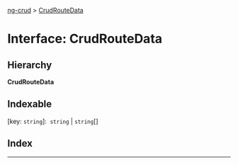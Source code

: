 [ng-crud](../README.md) > [CrudRouteData](../interfaces/crudroutedata.md)

# Interface: CrudRouteData

## Hierarchy

**CrudRouteData**

## Indexable

\[key: `string`\]:&nbsp; `string` &#124; `string`[]

## Index

---

